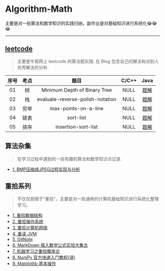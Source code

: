 # Algorithm-Math

主要是对一些算法和数学知识的实践归纳，副作业是对基础知识进行系统化😂😂😂

---

## [leetcode](https://www.nowcoder.com/ta/leetcode)

> 主要是牛客网上 leetcode 的算法题实践. 在 Blog 包含自己的解法和对别人优秀解法的分析.

 序号 | 考点 |               题目               | C/C++   |        Java     
:---:|:---:|:--------------------------------:|:-------:|:---------------:
  01 | 树  | Minimum Depth of Binary Tree     |   NULL  | [题解](http://fitzeng.org/2017/07/17/AlgoAndMath/#jump_01) 
  02 | 栈  | evaluate-reverse-polish-notation |   NULL  | [题解](http://fitzeng.org/2017/07/17/AlgoAndMath/#jump_02)
  03 |穷举 | max-points-on-a-line             |   NULL  | [题解](http://fitzeng.org/2017/07/17/AlgoAndMath/#jump_03) 
  04 |链表 | sort-list                        |   NULL  | [题解](http://fitzeng.org/2017/07/17/AlgoAndMath/#jump_04)
  05 |排序 | insertion-sort-list              |   NULL  | [题解](http://fitzeng.org/2017/07/17/AlgoAndMath/#jump_05)


## 算法杂集
> 在学习过程中遇到的一些有趣的算法和数学知识点记录.

- [1. BMP压缩成JPEG过程实现与分析](http://fitzeng.org/2017/06/13/BMP2JPEG/)


## 重拾系列
> 不仅仅局限于“重拾”，主要是对一些通用的计算机基础知识进行系统化整理学习。

- [1. 重拾数据结构](http://fitzeng.org/2017/08/02/reDS/)
- [2. 重拾操作系统](http://fitzeng.org/2017/08/07/reOS/)
- [3. 重拾计算机网络](http://fitzeng.org/2017/08/31/reCN/)
- [4. 重读 JVM](http://fitzeng.org/2017/09/02/reJVM/)
- [5. GitNote](http://fitzeng.org/2017/12/16/GitNote/)
- [6. MarkDown 插入数学公式实验大集合](http://fitzeng.org/2018/01/23/LaTexFormula/)
- [7. 机器学习之重拾概率论](http://fitzeng.org/2018/01/26/reProbabilityTheory/)
- [8. NumPy 官方快速入门教程(译)](http://fitzeng.org/2018/02/04/NumPyOfficialQuickstartTutorial/)
- [9. Matplotlib 基本操作](http://fitzeng.org/2018/02/07/MatplotlibDraw/)